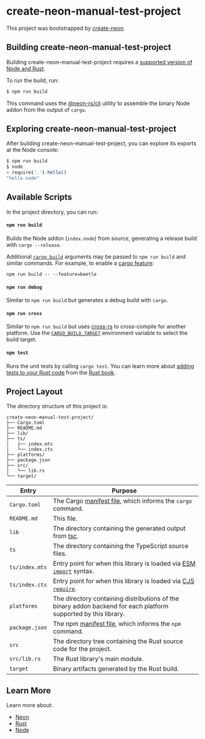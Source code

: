 # create-neon-manual-test-project

This project was bootstrapped by [create-neon](https://www.npmjs.com/package/create-neon).

## Building create-neon-manual-test-project

Building create-neon-manual-test-project requires a [supported version of Node and Rust](https://github.com/neon-bindings/neon#platform-support).

To run the build, run:

```sh
$ npm run build
```

This command uses the [@neon-rs/cli](https://www.npmjs.com/package/@neon-rs/cli) utility to assemble the binary Node addon from the output of `cargo`.

## Exploring create-neon-manual-test-project

After building create-neon-manual-test-project, you can explore its exports at the Node console:

```sh
$ npm run build
$ node
> require('.').hello()
"hello node"
```

## Available Scripts

In the project directory, you can run:

#### `npm run build`

Builds the Node addon (`index.node`) from source, generating a release build with `cargo --release`.

Additional [`cargo build`](https://doc.rust-lang.org/cargo/commands/cargo-build.html) arguments may be passed to `npm run build` and similar commands. For example, to enable a [cargo feature](https://doc.rust-lang.org/cargo/reference/features.html):

```
npm run build -- --feature=beetle
```

#### `npm run debug`

Similar to `npm run build` but generates a debug build with `cargo`.

#### `npm run cross`

Similar to `npm run build` but uses [cross-rs](https://github.com/cross-rs/cross) to cross-compile for another platform. Use the [`CARGO_BUILD_TARGET`](https://doc.rust-lang.org/cargo/reference/config.html#buildtarget) environment variable to select the build target.

#### `npm test`

Runs the unit tests by calling `cargo test`. You can learn more about [adding tests to your Rust code](https://doc.rust-lang.org/book/ch11-01-writing-tests.html) from the [Rust book](https://doc.rust-lang.org/book/).

## Project Layout

The directory structure of this project is:

```
create-neon-manual-test-project/
├── Cargo.toml
├── README.md
├── lib/
├── ts/
|   ├── index.mts
|   └── index.cts
├── platforms/
├── package.json
├── src/
|   └── lib.rs
└── target/
```

| Entry          | Purpose                                                                                                                            |
|----------------|------------------------------------------------------------------------------------------------------------------------------------|
| `Cargo.toml`   | The Cargo [manifest file](https://doc.rust-lang.org/cargo/reference/manifest.html), which informs the `cargo` command.             |
| `README.md`    | This file.                                                                                                                         |
| `lib`          | The directory containing the generated output from [tsc](https://typescriptlang.org).                                              |
| `ts`           | The directory containing the TypeScript source files.                                                                              |
| `ts/index.mts` | Entry point for when this library is loaded via [ESM `import`](https://nodejs.org/api/esm.html#modules-ecmascript-modules) syntax. |
| `ts/index.cts` | Entry point for when this library is loaded via [CJS `require`](https://nodejs.org/api/modules.html#requireid).                    |
| `platforms`    | The directory containing distributions of the binary addon backend for each platform supported by this library.                    |
| `package.json` | The npm [manifest file](https://docs.npmjs.com/cli/v7/configuring-npm/package-json), which informs the `npm` command.              |
| `src`          | The directory tree containing the Rust source code for the project.                                                                |
| `src/lib.rs`   | The Rust library's main module.                                                                                                    |
| `target`       | Binary artifacts generated by the Rust build.                                                                                      |

## Learn More

Learn more about:

- [Neon](https://neon-bindings.com)
- [Rust](https://www.rust-lang.org)
- [Node](https://nodejs.org)
